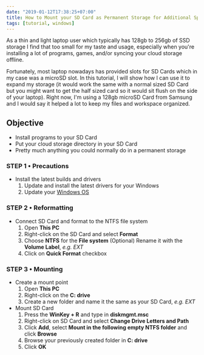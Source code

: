 ```yaml
---
date: "2019-01-12T17:38:25+07:00"
title: How to Mount your SD Card as Permanent Storage for Additional Space
tags: [tutorial, windows]
---
```


As a thin and light laptop user which typically has 128gb to 256gb of SSD storage I find that too small for my taste and usage, especially when you're installing a lot of programs, games, and/or syncing your cloud storage offline.

Fortunately, most laptop nowadays has provided slots for SD Cards which in my case was a microSD slot. In this tutorial, I will show how I can use it to expand my storage (it would work the same with a normal sized SD Card but you might want to get the half sized card so it would sit flush on the side of your laptop). Right now, I'm using a 128gb microSD Card from Samsung and I would say it helped a lot to keep my files and workspace organized.

## Objective

- Install programs to your SD Card
- Put your cloud storage directory in your SD Card
- Pretty much anything you could normally do in a permanent storage

<!-- content -->

### STEP 1 &bull; Precautions

- Install the latest builds and drivers
    1. Update and install the latest drivers for your Windows
    2. Update your [Windows OS](/posts/get-windows-update-asap)

### STEP 2 &bull; Reformatting

- Connect SD Card and format to the NTFS file system
    1. Open **This PC**
    2. Right-click on the SD Card and select **Format**
    3. Choose **NTFS** for the **File system** (Optional) Rename it with the **Volume Label**, *e.g. EXT*
    4. Click on **Quick Format** checkbox

### STEP 3 &bull; Mounting

- Create a mount point
    1. Open **This PC**
    2. Right-click on the **C: drive**
    3. Create a new folder and name it the same as your SD Card, *e.g. EXT*
- Mount SD Card
    1. Press the **WinKey + R** and type in **diskmgmt.msc**
    2. Right-click on SD Card and select **Change Drive Letters and Path**
    3. Click **Add**, select **Mount in the following empty NTFS folder** and click **Browse**
    4. Browse your previously created folder in **C: drive**
    5. Click **OK**
